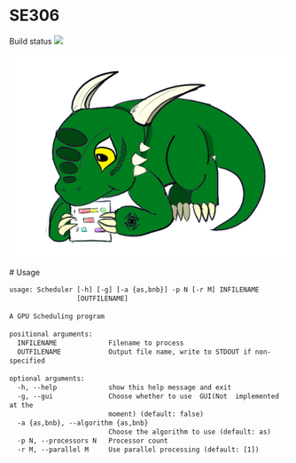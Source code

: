 # SE306
Build status ![](https://circleci.com/gh/qhua948/SE306.png?circle-token=3c376333dfa42e6f783718d8741ade5adb351b21)

<p align="center"> <img src = assets/3.png/></p>
# Usage

```
usage: Scheduler [-h] [-g] [-a {as,bnb}] -p N [-r M] INFILENAME
                 [OUTFILENAME]

A GPU Scheduling program

positional arguments:
  INFILENAME             Filename to process
  OUTFILENAME            Output file name, write to STDOUT if non-specified

optional arguments:
  -h, --help             show this help message and exit
  -g, --gui              Choose whether to use  GUI(Not  implemented at the
                         moment) (default: false)
  -a {as,bnb}, --algorithm {as,bnb}
                         Choose the algorithm to use (default: as)
  -p N, --processors N   Processor count
  -r M, --parallel M     Use parallel processing (default: [1])
```

